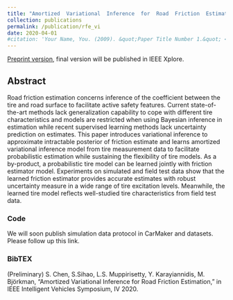 ```yaml
---
title: "Amortized  Variational  Inference  for  Road  Friction  Estimation"
collection: publications
permalink: /publication/rfe_vi
date: 2020-04-01
#citation: 'Your Name, You. (2009). &quot;Paper Title Number 1.&quot; <i>Journal 1</i>. 1(1).'
---
```


 

[Preprint version](http://ssajj1212.github.io/files/paper1.pdf), final version will be published in IEEE Xplore.

## Abstract
Road friction estimation concerns inference of the coefficient between the tire and road surface to facilitate active safety features. Current state-of-the-art methods lack generalization capability to cope with different tire characteristics and models are restricted when using Bayesian inference in estimation while recent supervised learning methods lack uncertainty prediction on estimates. This paper introduces variational inference to approximate intractable posterior of friction estimate and learns amortized variational inference model from tire measurement data to facilitate probabilistic estimation while sustaining the flexibility of tire models. As a by-product, a probabilistic tire model can be learned jointly with friction estimator model. Experiments on simulated and field test data show that the learned friction estimator provides accurate estimates with robust uncertainty measure in a wide range of tire excitation levels. Meanwhile, the learned tire model reflects well-studied tire characteristics from field test data.

### Code
We will soon publish simulation data protocol in CarMaker and datasets. Please follow up this link. 

### BibTEX
(Preliminary) S. Chen,  S.Sihao, L.S. Muppirisetty, Y. Karayiannidis, M. Björkman, “Amortized  Variational  Inference  for  Road  Friction  Estimation,” in IEEE Intelligent Vehicles Symposium, IV 2020.


